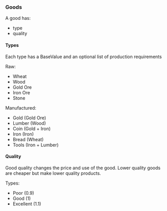 ### Goods
A good has:

- type
- quality

#### Types
Each type has a BaseValue and an optional list of production requirements

Raw:
- Wheat
- Wood
- Gold Ore
- Iron Ore
- Stone

Manufactured:
- Gold (Gold Ore)
- Lumber (Wood)
- Coin (Gold + Iron)
- Iron (Iron)
- Bread (Wheat)
- Tools (Iron + Lumber)

#### Quality
Good quality changes the price and use of the good. Lower quality goods are cheaper but make lower quality products.

Types:
- Poor (0.9)
- Good (1)
- Excellent (1.1)
